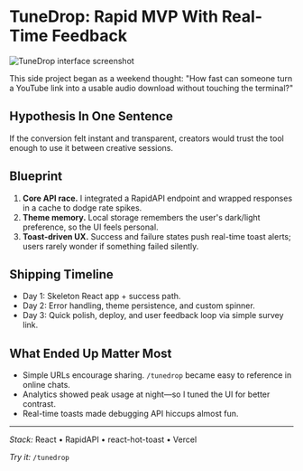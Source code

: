 # TuneDrop: Rapid MVP With Real-Time Feedback

![TuneDrop interface screenshot](../Assets/Projects/tunedrop.png)

This side project began as a weekend thought: "How fast can someone turn a YouTube link into a usable audio download without touching the terminal?"

## Hypothesis In One Sentence

If the conversion felt instant and transparent, creators would trust the tool enough to use it between creative sessions.

## Blueprint

1. **Core API race.** I integrated a RapidAPI endpoint and wrapped responses in a cache to dodge rate spikes.
2. **Theme memory.** Local storage remembers the user's dark/light preference, so the UI feels personal.
3. **Toast-driven UX.** Success and failure states push real-time toast alerts; users rarely wonder if something failed silently.

## Shipping Timeline

- Day 1: Skeleton React app + success path.
- Day 2: Error handling, theme persistence, and custom spinner.
- Day 3: Quick polish, deploy, and user feedback loop via simple survey link.

## What Ended Up Matter Most

- Simple URLs encourage sharing. `/tunedrop` became easy to reference in online chats.
- Analytics showed peak usage at night—so I tuned the UI for better contrast.
- Real-time toasts made debugging API hiccups almost fun.

---

_Stack:_ React • RapidAPI • react-hot-toast • Vercel

_Try it:_ `/tunedrop`
